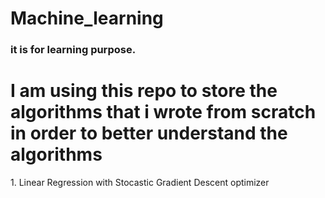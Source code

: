 # Machine_learning
### it is for learning purpose.

# I am using this repo to store the algorithms that i wrote from scratch in order to better understand the algorithms

<table> 
<tr>1. Linear Regression with Stocastic Gradient Descent optimizer</tr>
</table>
